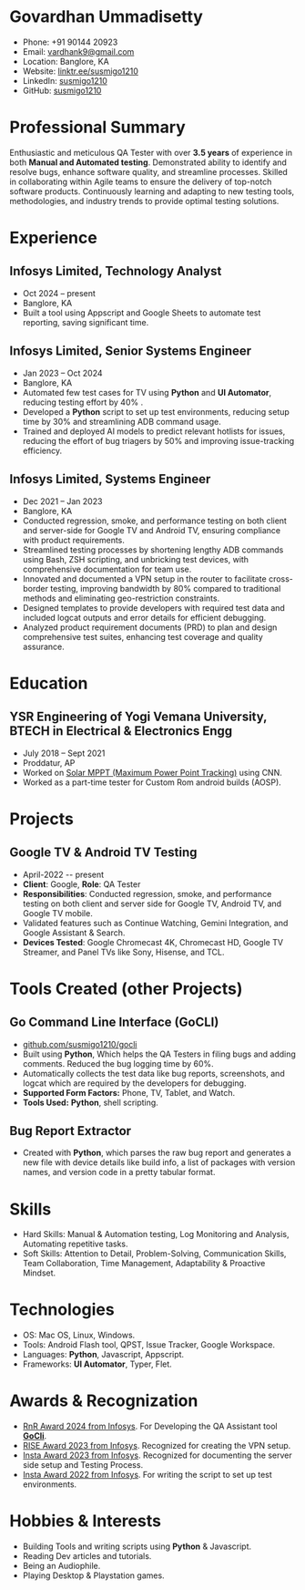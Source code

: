 # Govardhan Ummadisetty

- Phone: +91 90144 20923
- Email: [vardhank9@gmail.com](mailto:vardhank9@gmail.com)
- Location: Banglore, KA
- Website: [linktr.ee/susmigo1210](https://linktr.ee/susmigo1210)
- LinkedIn: [susmigo1210](https://linkedin.com/in/susmigo1210)
- GitHub: [susmigo1210](https://github.com/susmigo1210)


# Professional Summary

Enthusiastic and meticulous QA Tester with over **3.5 years** of experience in both **Manual and Automated testing**. Demonstrated ability to identify and resolve bugs, enhance software quality, and streamline processes. Skilled in collaborating within Agile teams to ensure the delivery of top-notch software products. Continuously learning and adapting to new testing tools, methodologies, and industry trends to provide optimal testing solutions.

# Experience

## Infosys Limited, Technology Analyst

- Oct 2024 – present
- Banglore, KA
- Built a tool using Appscript and Google Sheets to automate test reporting, saving significant time.

## Infosys Limited, Senior Systems Engineer

- Jan 2023 – Oct 2024
- Banglore, KA
- Automated few test cases for TV using **Python** and **UI Automator**, reducing testing effort by 40% .
- Developed a **Python** script to set up test environments, reducing setup time by 30% and streamlining ADB command usage.
- Trained and deployed AI models to predict relevant hotlists for issues, reducing the effort of bug triagers by 50% and improving issue-tracking efficiency.

## Infosys Limited, Systems Engineer

- Dec 2021 – Jan 2023
- Banglore, KA
- Conducted regression, smoke, and performance testing on both client and server-side for Google TV and Android TV, ensuring compliance with product requirements.
- Streamlined testing processes by shortening lengthy ADB commands using Bash, ZSH scripting, and unbricking test devices, with comprehensive documentation for team use.
- Innovated and documented a VPN setup in the router to facilitate cross-border testing,  improving bandwidth by 80% compared to traditional methods and eliminating geo-restriction constraints.
- Designed templates to provide developers with required test data and included logcat outputs and error details for efficient debugging.
- Analyzed product requirement documents (PRD) to plan and design comprehensive test suites, enhancing test coverage and quality assurance.

# Education

## YSR Engineering of Yogi Vemana University, BTECH in Electrical & Electronics Engg

- July 2018 – Sept 2021
- Proddatur, AP
- Worked on [Solar MPPT (Maximum Power Point Tracking)](https://www.nfedconferences.org/proceedings/IC-GRPETHR\%202021.pdf\#page=57) using CNN.
- Worked as a part-time tester for Custom Rom android builds (AOSP).

# Projects

## Google TV & Android TV Testing

- April-2022 -- present
- **Client**: Google, **Role**: QA Tester
- **Responsibilities**: Conducted regression, smoke, and performance testing on both client and server side for Google TV, Android TV, and Google TV mobile.
- Validated features such as Continue Watching, Gemini Integration, and Google Assistant & Search.
- **Devices Tested**: Google Chromecast 4K, Chromecast HD, Google TV Streamer, and Panel TVs like Sony, Hisense, and TCL.

# Tools Created (other Projects)

## Go Command Line Interface (GoCLI)

- [github.com/susmigo1210/gocli](https://susmigo1210.github.io/gocli_guide/)
- Built using **Python**, Which helps the QA Testers in filing bugs and adding comments. Reduced the bug logging time by 60%.
- Automatically collects the test data like bug reports, screenshots, and logcat which are required by the developers for debugging.
- **Supported Form Factors:** Phone, TV, Tablet, and Watch.
- **Tools Used:** **Python**, shell scripting.

## Bug Report Extractor

- Created with **Python**, which parses the raw bug report and generates a new file with device details like build info, a list of packages with version names, and version code in a pretty tabular format.

# Skills

- Hard Skills: Manual & Automation testing, Log Monitoring and Analysis, Automating repetitive tasks.
- Soft Skills: Attention to Detail, Problem-Solving, Communication Skills, Team Collaboration, Time Management, Adaptability & Proactive Mindset.
# Technologies

- OS: Mac OS, Linux, Windows.
- Tools: Android Flash tool, QPST, Issue Tracker, Google Workspace.
- Languages: **Python**, Javascript, Appscript.
- Frameworks: **UI Automator**, Typer, Flet.
# Awards & Recognization

- [RnR Award 2024 from Infosys](https://www.linkedin.com/posts/susmigo1210_grateful-riseaward-achievement-activity-7204489729801678849-Yn_7?utm_source=social_share_send&utm_medium=member_desktop_web&rcm=ACoAABk3mYwBsVcGM2VGtrE1R5TQz2zTNn4Hmjg). For Developing the QA Assistant tool **[GoCli](https://susmigo1210.github.io/gocli_guide/)**.
- [RISE Award 2023 from Infosys](https://www.linkedin.com/posts/susmigo1210_celebrating-a-milestone-achievement-activity-7184226368883159041-eLWU?utm_source=social_share_send&utm_medium=member_desktop_web&rcm=ACoAABk3mYwBsVcGM2VGtrE1R5TQz2zTNn4Hmjg). Recognized for creating the VPN setup.
- [Insta Award 2023 from Infosys](https://www.linkedin.com/posts/susmigo1210_work-gratitude-infy-activity-7064292061868392449-Ehdg?utm_source=social_share_send&utm_medium=member_desktop_web&rcm=ACoAABk3mYwBsVcGM2VGtrE1R5TQz2zTNn4Hmjg). Recognized for documenting the server side setup and Testing Process.
- [Insta Award 2022 from Infosys](https://www.linkedin.com/posts/susmigo1210_infydiaries-infy-work-activity-7004472263089553408-9D-0?utm_source=social_share_send&utm_medium=member_desktop_web&rcm=ACoAABk3mYwBsVcGM2VGtrE1R5TQz2zTNn4Hmjg). For writing the script to set up test environments.
# Hobbies & Interests

- Building Tools and writing scripts using **Python** & Javascript.
- Reading Dev articles and tutorials.
- Being an Audiophile.
- Playing Desktop & Playstation games.
